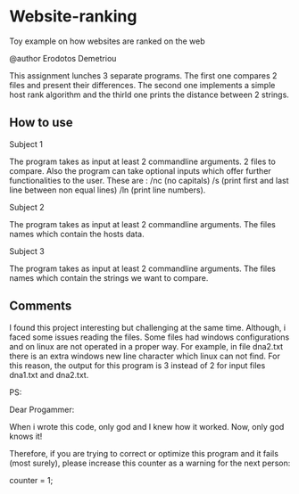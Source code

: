 # Website-ranking
Toy example on how websites are ranked on the web


@author Erodotos Demetriou

This assignment lunches 3 separate programs. The first one compares 2 files and present their differences.
The second one implements a simple host rank algorithm and the thirld one prints the distance between 2
strings.

How to use
-----------

   Subject 1

   The program takes as input at least 2 commandline arguments. 2 files to compare. Also the program can take optional inputs which offer further functionalities to the user.
   These are : /nc (no capitals) /s (print first and last line between non equal lines) /ln (print line numbers).

   Subject 2

   The program takes as input at least 2 commandline arguments. The files names which contain the hosts data. 

   Subject 3

   The program takes as input at least 2 commandline arguments. The files names which contain the strings we want to compare.

 
Comments
--------

I found this project interesting but challenging at the same time. Although, 
i faced some issues reading the files. Some files had windows configurations
and on linux are not operated in a proper way. For example, in file dna2.txt
there is an extra windows new line character which linux can not find. For 
this reason, the output for this program is 3 instead of 2 for input files
dna1.txt and dna2.txt.

PS:

Dear Progammer:
   
   When i wrote this code, only god and I knew how it worked.
   Now, only god knows it!

   Therefore, if you are trying to correct or optimize this 
   program and it fails (most surely), please increase this 
   counter as a warning for the next person:

   counter = 1;
